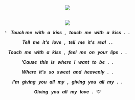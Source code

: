 <div align="center">

![](https://komarev.com/ghpvc/?username=vampyrumspectrum&abbreviated=true&label=OCEAN_PHOTOS&color=A78674)
</br>
</br>

![](https://i.postimg.cc/dVFn2FXZ/chisumi.png)

❛  ***Touch me with a kiss , touch me with a kiss . .***

***Tell me it's love , tell me it's real . .***

***Touch me with a kiss , feel me on your lips . .***

***'Cause this is where I want to be . .***

***Where it's so sweet and heavenly . .***

***I'm giving you all my , giving you all my . .***

***Giving you all my love .*** ♡

</div>
